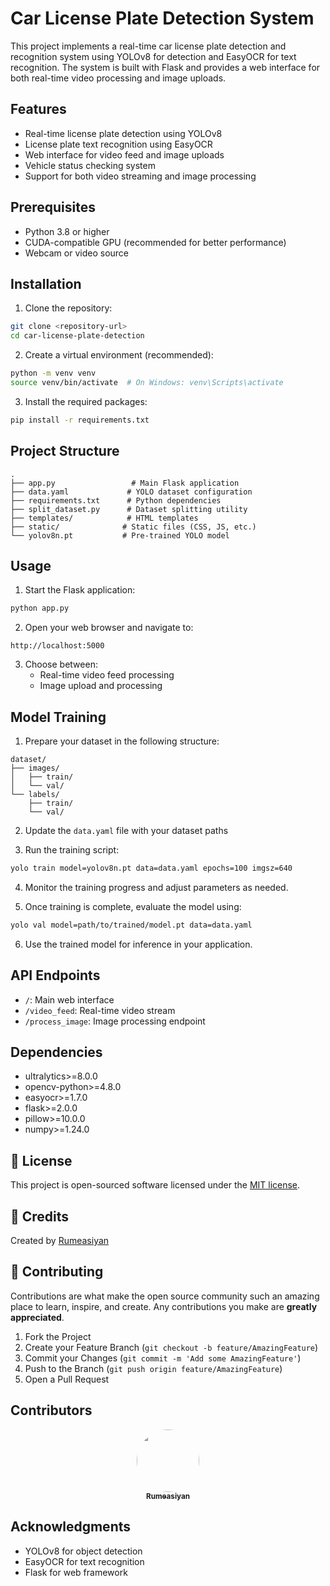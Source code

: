 # Car License Plate Detection System

This project implements a real-time car license plate detection and recognition system using YOLOv8 for detection and EasyOCR for text recognition. The system is built with Flask and provides a web interface for both real-time video processing and image uploads.

## Features

- Real-time license plate detection using YOLOv8
- License plate text recognition using EasyOCR
- Web interface for video feed and image uploads
- Vehicle status checking system
- Support for both video streaming and image processing

## Prerequisites

- Python 3.8 or higher
- CUDA-compatible GPU (recommended for better performance)
- Webcam or video source

## Installation

1. Clone the repository:
```bash
git clone <repository-url>
cd car-license-plate-detection
```

2. Create a virtual environment (recommended):
```bash
python -m venv venv
source venv/bin/activate  # On Windows: venv\Scripts\activate
```

3. Install the required packages:
```bash
pip install -r requirements.txt
```

## Project Structure

```
.
├── app.py                 # Main Flask application
├── data.yaml             # YOLO dataset configuration
├── requirements.txt      # Python dependencies
├── split_dataset.py      # Dataset splitting utility
├── templates/            # HTML templates
├── static/              # Static files (CSS, JS, etc.)
└── yolov8n.pt           # Pre-trained YOLO model
```

## Usage

1. Start the Flask application:
```bash
python app.py
```

2. Open your web browser and navigate to:
```
http://localhost:5000
```

3. Choose between:
   - Real-time video feed processing
   - Image upload and processing

## Model Training

1. Prepare your dataset in the following structure:
```
dataset/
├── images/
│   ├── train/
│   └── val/
└── labels/
    ├── train/
    └── val/
```

2. Update the `data.yaml` file with your dataset paths

3. Run the training script:
```bash
yolo train model=yolov8n.pt data=data.yaml epochs=100 imgsz=640
```

4. Monitor the training progress and adjust parameters as needed.

5. Once training is complete, evaluate the model using:
```bash
yolo val model=path/to/trained/model.pt data=data.yaml
```

6. Use the trained model for inference in your application.

## API Endpoints

- `/`: Main web interface
- `/video_feed`: Real-time video stream
- `/process_image`: Image processing endpoint

## Dependencies

- ultralytics>=8.0.0
- opencv-python>=4.8.0
- easyocr>=1.7.0
- flask>=2.0.0
- pillow>=10.0.0
- numpy>=1.24.0

## 📝 License

This project is open-sourced software licensed under the [MIT license](https://opensource.org/licenses/MIT).

## 👏 Credits

Created by [Rumeasiyan](https://github.com/rumeasiyan)

## 🤝 Contributing

Contributions are what make the open source community such an amazing place to learn, inspire, and create. Any contributions you make are **greatly appreciated**.

1. Fork the Project
2. Create your Feature Branch (`git checkout -b feature/AmazingFeature`)
3. Commit your Changes (`git commit -m 'Add some AmazingFeature'`)
4. Push to the Branch (`git push origin feature/AmazingFeature`)
5. Open a Pull Request

## Contributors

<div align="center">
  <a href="https://github.com/rumeasiyan">
    <img src="https://github.com/rumeasiyan.png" width="100" style="border-radius: 50%;">
    <br>
    <sub><b>Rumeasiyan</b></sub>
  </a>
</div>

## Acknowledgments

- YOLOv8 for object detection
- EasyOCR for text recognition
- Flask for web framework 